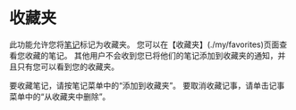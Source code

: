 # 收藏夹

此功能允许您将[笔记](./note)标记为收藏夹。
您可以在【收藏夹】(./my/favorites)页面查看您收藏的笔记。
其他用户不会收到您已将他们的笔记添加到收藏夹的通知，并且只有您可以看到您的收藏夹。

要收藏笔记，请按笔记菜单中的“添加到收藏夹”。 要取消收藏记事，请单击记事菜单中的“从收藏夹中删除”。
